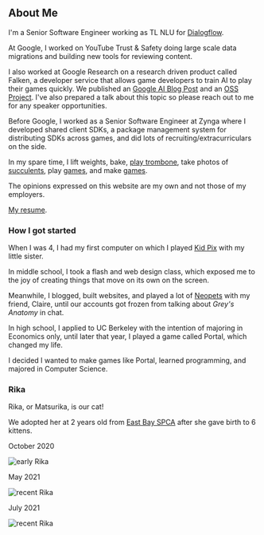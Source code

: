 ## About Me
I'm a Senior Software Engineer working as TL NLU for [Dialogflow](https://cloud.google.com/dialogflow/docs/).

At Google, I worked on YouTube Trust & Safety doing large scale data migrations and building new tools for reviewing content. 

I also worked at Google Research on a research driven product called Falken, a developer service that allows game developers to train AI to play their games quickly. We published an [Google AI Blog Post](https://ai.googleblog.com/2021/06/quickly-training-game-playing-agents.html) and an [OSS Project](https://github.com/google-research/falken). 
I've also prepared a talk about this topic so please reach out to me for any speaker opportunities.

Before Google, I worked as a Senior Software Engineer at Zynga where I developed shared client SDKs, a package management system for distributing SDKs across games, and did lots of recruiting/extracurriculars on the side.

In my spare time, I lift weights, bake, [play trombone](https://www.youtube.com/playlist?list=PLE2A2A84B881965EC), take photos of [succulents](https://www.instagram.com/sakazaki_succulents/), play [games](https://hinasakazaki.com/tags/reviews/), and make [games](https://hinasakazaki.com/tags/games/).

The opinions expressed on this website are my own and not those of my employers.

[My resume](../../resume.pdf).

### How I got started
When I was 4, I had my first computer on which I played [Kid Pix](https://en.wikipedia.org/wiki/Kid_Pix) with my little sister. 

In middle school, I took a flash and web design class, which exposed me to the joy of creating things that move on its own on the screen.

Meanwhile, I blogged, built websites, and played a lot of [Neopets](https://www.neopets.com/) with my friend, Claire, until our accounts got frozen from talking about _Grey's Anatomy_ in chat.

In high school, I applied to UC Berkeley with the intention of majoring in Economics only, until later that year, I played a game called Portal, which changed my life.

I decided I wanted to make games like Portal, learned programming, and majored in Computer Science.

### Rika

Rika, or Matsurika, is our cat!

We adopted her at 2 years old from [East Bay SPCA](https://eastbayspca.org/) after she gave birth to 6 kittens.

October 2020

![early Rika](../../img/rika/october_2020.jpg)

May 2021

![recent Rika](../../img/rika/may_2021.JPG)

July 2021

![recent Rika](../../img/rika/july_2021.jpg)